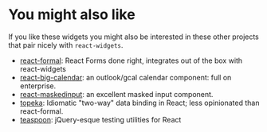 
# You might also like

If you like these widgets you might also be interested in these other projects that pair nicely with `react-widgets`.

- [react-formal](http://jquense.github.io/react-formal/docs/#/): React Forms done right, integrates out
of the box with react-widgets
- [react-big-calendar](https://github.com/jquense/react-big-calendar): an outlook/gcal calendar
component: full on enterprise.
- [react-maskedinput](https://github.com/insin/react-maskedinput): an excellent masked input component.
- [topeka](https://github.com/jquense/topeka): Idiomatic "two-way" data binding in React;
less opinionated than react-formal.
- [teaspoon](https://github.com/jquense/teaspoon): jQuery-esque testing utilities for React
